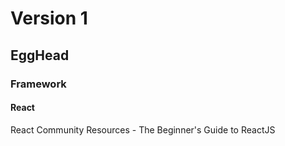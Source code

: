 # Version 1

## EggHead

### Framework

#### React
React Community Resources - The Beginner's Guide to ReactJS